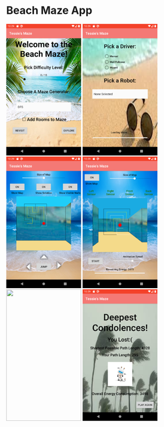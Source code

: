 # Beach Maze App

<img src="874B42D0-EE22-4C6B-934D-3A34E7AE7B77.png" width="200" height="350">

<img src="144D670E-B1A8-467E-9B3C-2AE61072BE78.png" width="200" height="350">

<img src="FD993B95-1001-447E-9741-F7A679561A45.png" width="200" height="350">

<img src="D8DC271C-6958-4A79-B7F8-5297BD98ED19.png" width="200" height="350">

<img src="A9037C8F-0748-4BFE-896F-9BD25CC33CF8.png" width="200" height="350">

<img src="22B2EE74-7D7B-47F5-86C4-30DBBFED997D.png" width="200" height="350">
